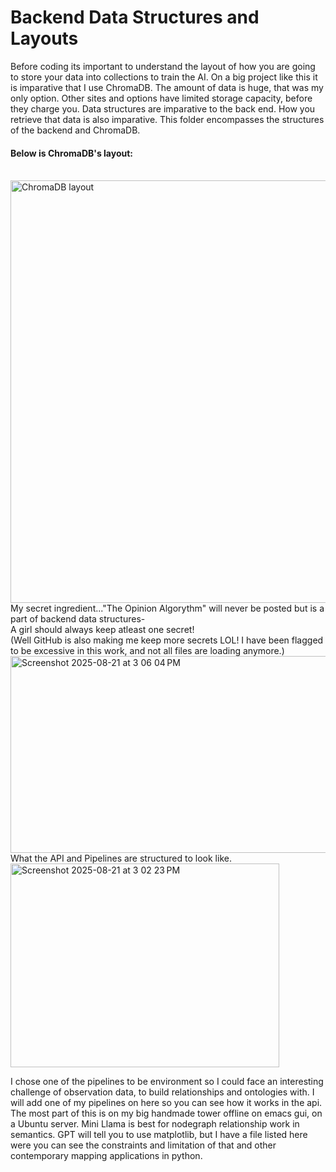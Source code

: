 <h1>Backend Data Structures and Layouts</h1>
Before coding its important to understand the layout of how you are going to store your data into collections to train the AI. 
On a big project like this it is imparative that I use ChromaDB. The amount of data is huge, that was my only option. Other sites
and options have limited storage capacity, before they charge you. Data structures are imparative to the back end. How you retrieve
that data is also imparative. This folder encompasses the structures of the backend and ChromaDB.<br>
<h4>Below is ChromaDB's layout:</h4> <br>
<img width="676" alt="ChromaDB layout" src="https://github.com/user-attachments/assets/8a431aec-fc82-4f1b-8cdf-da66842c7c4a">
<br>
My secret ingredient..."The Opinion Algorythm" will never be posted but is a part of backend data structures- <br>
A girl should always keep atleast one secret!<br>
(Well GitHub is also making me keep more secrets LOL! I have been flagged to be excessive in this work, and not all files are loading anymore.) <br>
<img width="898" height="315" alt="Screenshot 2025-08-21 at 3 06 04 PM" src="https://github.com/user-attachments/assets/57e28337-212d-4112-8a82-3f22e8efe287" />
<br>
What the API and Pipelines are structured to look like.<br>
<img width="430" height="326" alt="Screenshot 2025-08-21 at 3 02 23 PM" src="https://github.com/user-attachments/assets/b8664fd6-762b-4246-a54f-04862cfcbdba" /><br>

I chose one of the pipelines to be environment so I could face an interesting challenge of observation data, to build relationships and ontologies with.
I will add one of my pipelines on here so you can see how it works in the api. The most part of this is on my big handmade tower offline on emacs gui, on a Ubuntu server. Mini Llama is best for nodegraph relationship work in semantics. GPT will tell you to use matplotlib, but I have a file listed here were you can see the constraints and limitation of that and other contemporary mapping applications in python.
